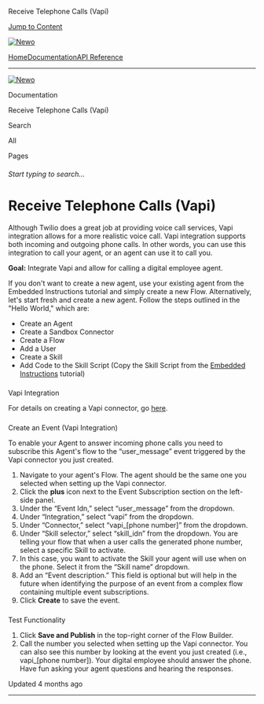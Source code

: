 Receive Telephone Calls (Vapi)

[Jump to Content](#content)

[![Newo](https://files.readme.io/895bdeef8322f081f6d0f4507a17e414930dfddfddf1de452f458dc00698ca84-small-svgviewer-png-output_9.png)](/)

[Home](/)[Documentation](/docs)[API Reference](/reference)

* * *

[![Newo](https://files.readme.io/895bdeef8322f081f6d0f4507a17e414930dfddfddf1de452f458dc00698ca84-small-svgviewer-png-output_9.png)](/)

Documentation

Receive Telephone Calls (Vapi)

Search

All

Pages

###### Start typing to search…

# Receive Telephone Calls (Vapi)

Although Twilio does a great job at providing voice call services, Vapi integration allows for a more realistic voice call. Vapi integration supports both incoming and outgoing phone calls. In other words, you can use this integration to call your agent, or an agent can use it to call you.

**Goal:** Integrate Vapi and allow for calling a digital employee agent.

If you don't want to create a new agent, use your existing agent from the Embedded Instructions tutorial and simply create a new Flow. Alternatively, let's start fresh and create a new agent. Follow the steps outlined in the "Hello World," which are:

*   Create an Agent
*   Create a Sandbox Connector
*   Create a Flow
*   Add a User
*   Create a Skill
*   Add Code to the Skill Script (Copy the Skill Script from the [Embedded Instructions](https://docs.newo.ai/docs/embedded-instructions) tutorial)

### 

Vapi Integration

[](#vapi-integration)

For details on creating a Vapi connector, go [here](https://docs.newo.ai/docs/vapi-integration).

### 

Create an Event (Vapi Integration)

[](#create-an-event-vapi-integration)

To enable your Agent to answer incoming phone calls you need to subscribe this Agent's flow to the “user\_message” event triggered by the Vapi connector you just created.

1.  Navigate to your agent's Flow. The agent should be the same one you selected when setting up the Vapi connector.
2.  Click the **plus** icon next to the Event Subscription section on the left-side panel.
3.  Under the “Event Idn,” select “user\_message” from the dropdown.
4.  Under “Integration,” select “vapi” from the dropdown.
5.  Under “Connector,” select “vapi\_\[phone number\]” from the dropdown.
6.  Under “Skill selector,” select “skill\_idn” from the dropdown. You are telling your flow that when a user calls the generated phone number, select a specific Skill to activate.
7.  In this case, you want to activate the Skill your agent will use when on the phone. Select it from the “Skill name” dropdown.
8.  Add an “Event description.” This field is optional but will help in the future when identifying the purpose of an event from a complex flow containing multiple event subscriptions.
9.  Click **Create** to save the event.

### 

Test Functionality

[](#test-functionality)

1.  Click **Save and Publish** in the top-right corner of the Flow Builder.
2.  Call the number you selected when setting up the Vapi connector. You can also see this number by looking at the event you just created (i.e., vapi\_\[phone number\]). Your digital employee should answer the phone. Have fun asking your agent questions and hearing the responses.

Updated 4 months ago

* * *
